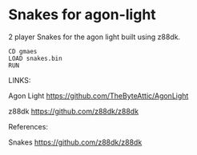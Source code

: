 Snakes for agon-light
=====================


2 player Snakes for the agon light built using z88dk.



```
CD gmaes
LOAD snakes.bin
RUN
```



LINKS:

Agon Light https://github.com/TheByteAttic/AgonLight

z88dk https://github.com/z88dk/z88dk


References:

Snakes https://github.com/z88dk/z88dk